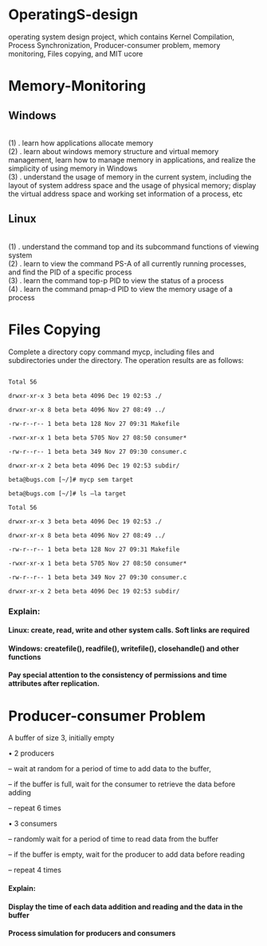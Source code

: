 # OperatingS-design
 operating system design project, which contains Kernel Compilation, Process Synchronization, Producer-consumer problem, memory monitoring, Files copying, and MIT ucore

# Memory-Monitoring
## Windows
<br>(1) . learn how applications allocate memory
<br>(2) . learn about windows memory structure and virtual memory management, learn how to manage memory in applications, and realize the simplicity of using memory in Windows 
<br>(3) . understand the usage of memory in the current system, including the layout of system address space and the usage of physical memory; display the virtual address space and working set information of a process, etc
## Linux
<br>(1) . understand the command top and its subcommand functions of viewing system
<br>(2) . learn to view the command PS-A of all currently running processes, and find the PID of a specific process
<br>(3) . learn the command top-p PID to view the status of a process
<br>(4) . learn the command pmap-d PID to view the memory usage of a process

# Files Copying
Complete a directory copy command mycp, including files and subdirectories under the directory. The operation results are as follows:

```beta@bugs.com [~/]# ls –la sem

Total 56

drwxr-xr-x 3 beta beta 4096 Dec 19 02:53 ./

drwxr-xr-x 8 beta beta 4096 Nov 27 08:49 ../

-rw-r--r-- 1 beta beta 128 Nov 27 09:31 Makefile

-rwxr-xr-x 1 beta beta 5705 Nov 27 08:50 consumer*

-rw-r--r-- 1 beta beta 349 Nov 27 09:30 consumer.c

drwxr-xr-x 2 beta beta 4096 Dec 19 02:53 subdir/

beta@bugs.com [~/]# mycp sem target

beta@bugs.com [~/]# ls –la target

Total 56

drwxr-xr-x 3 beta beta 4096 Dec 19 02:53 ./

drwxr-xr-x 8 beta beta 4096 Nov 27 08:49 ../

-rw-r--r-- 1 beta beta 128 Nov 27 09:31 Makefile

-rwxr-xr-x 1 beta beta 5705 Nov 27 08:50 consumer*

-rw-r--r-- 1 beta beta 349 Nov 27 09:30 consumer.c

drwxr-xr-x 2 beta beta 4096 Dec 19 02:53 subdir/
```

### Explain:

#### Linux: create, read, write and other system calls. Soft links are required

#### Windows: createfile(), readfile(), writefile(), closehandle() and other functions

#### Pay special attention to the consistency of permissions and time attributes after replication.

# Producer-consumer Problem
A buffer of size 3, initially empty

• 2 producers

– wait at random for a period of time to add data to the buffer,

– if the buffer is full, wait for the consumer to retrieve the data before adding

– repeat 6 times

• 3 consumers

– randomly wait for a period of time to read data from the buffer

– if the buffer is empty, wait for the producer to add data before reading

– repeat 4 times

#### Explain:

#### Display the time of each data addition and reading and the data in the buffer

#### Process simulation for producers and consumers

